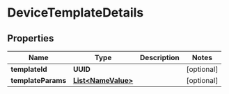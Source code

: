 

# DeviceTemplateDetails

## Properties

Name | Type | Description | Notes
------------ | ------------- | ------------- | -------------
**templateId** | **UUID** |  |  [optional]
**templateParams** | [**List&lt;NameValue&gt;**](NameValue.md) |  |  [optional]



